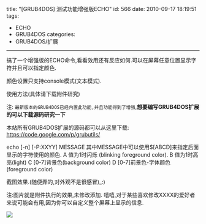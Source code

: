 title: "[GRUB4DOS] 测试功能增强版ECHO"
id: 566
date: 2010-09-17 18:19:51
tags: 
- ECHO
- GRUB4DOS
categories: 
- GRUB4DOS/扩展
---

搞了一个增强版的ECHO命令,看看效用还有反应如何.可以在屏幕任意位置显示字符并且可以指定颜色.

颜色设置只支持console模式(文本模式).

使用方法(具体请下载附件研究)

注: `最新版本的GRUB4DOS已经内置此功能,并且功能得到了增强`,__想要编写GRUB4DOS扩展的可以下载源码研究一下__

本站所有GRUB4DOS扩展的源码都可以从这里下载: https://code.google.com/p/grubutils/

echo [-n] [-P:XXYY] MESSAGE
 其中MESSAGE中可以使用$[ABCD]来指定后面显示的字符使用的颜色.
 A 值为1时闪烁 (blinking foreground color).
 B 值为1时高亮(light)
 C [0-7]背景色(background color)
 D [0-7]前景色-字体颜色(foreground color)
 
截图效果.(随便弄的,对外观不是很感冒)_:)

注:图片就是附件执行的效果,未修改添加.
 嘻嘻,对于某些喜欢修改XXXX的爱好者来说可能会有用,因为你可以自定义整个屏幕上显示的信息.

![]([CDN_URL]:/upload/2010/09/B6860606576903B7DADE22718F1B8DA060588955.png)
